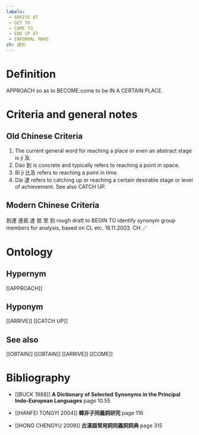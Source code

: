 ```yaml
---
labels: 
 - ARRIVE AT
 - GET TO
 - COME TO
 - END UP AT
 - INFORMAL MAKE
zh: 達到
---
```


# Definition
APPROACH so as to BECOME:come to be IN A CERTAIN PLACE.
# Criteria and general notes
## Old Chinese Criteria
1. The current general word for reaching a place or even an abstract stage is jí 及.
2. Dào 到 is concrete and typically refers to reaching a point in space.
3. Bǐ jí 比及 refers to reaching a point in time.
4. Dài 逮 refers to catching up or reaching a certain desirable stage or level of achievement. See also CATCH UP.
## Modern Chinese Criteria
到達
進抵
達
抵
至
到
rough draft to BEGIN TO identify synonym group members for analysis, based on CL etc. 18.11.2003. CH ／
# Ontology

## Hypernym
[[APPROACH]]
## Hyponym
[[ARRIVE]]
[[CATCH UP]]
## See also
[[OBTAIN]]
[[OBTAIN]]
[[ARRIVE]]
[[COME]]
# Bibliography
- [[BUCK 1988]]
**A Dictionary of Selected Synonyms in the Principal Indo-European Languages** page 10.55

- [[HANFEI TONGYI 2004]]
**韓非子同義詞研究** page 116

- [[HONG CHENGYU 2009]]
**古漢語常用詞同義詞詞典** page 315
